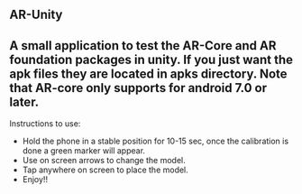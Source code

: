 AR-Unity
---
A small application to test the AR-Core and AR foundation packages in unity.
If you just want the apk files they are located in apks directory. Note that AR-core only supports for android 7.0 or later.
---
Instructions to use:
- Hold the phone in a stable position for 10-15 sec, once the calibration is done a green marker will appear.
- Use on screen arrows to change the model.
- Tap anywhere on screen to place the model.
- Enjoy!!
